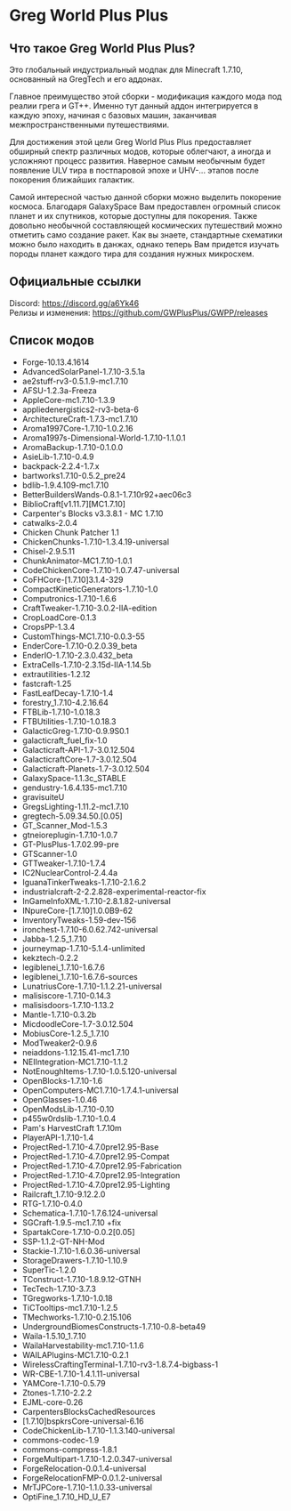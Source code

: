 # Greg World Plus Plus

## Что такое Greg World Plus Plus?

Это глобальный индустриальный модпак для Minecraft 1.7.10, основанный на GregTech и его аддонах.

Главное преимущество этой сборки - модификация каждого мода под реалии грега и GT++. Именно тут данный аддон интегрируется в каждую эпоху, начиная с базовых машин, заканчивая межпространственными путешествиями.

Для достижения этой цели Greg World Plus Plus предоставляет обширный спектр различных модов, которые облегчают, а иногда и усложняют процесс развития. Наверное самым необычным будет появление ULV тира в постпаровой эпохе и UHV-... этапов после покорения ближайших галактик.

Самой интересной частью данной сборки можно выделить покорение космоса. Благодаря GalaxySpace Вам предоставлен огромный список планет и их спутников, которые доступны для покорения. Также довольно необычной составляющей космических путешествий можно отметить само создание ракет. Как вы знаете, стандартные схематики можно было находить в данжах, однако теперь Вам придется изучать породы планет каждого тира для создания нужных микросхем.

## Официальные ссылки

Discord: https://discord.gg/a6Yk46<BR>
Релизы и изменения: https://github.com/GWPlusPlus/GWPP/releases<BR>

## Список модов

- Forge-10.13.4.1614<BR>
- AdvancedSolarPanel-1.7.10-3.5.1a <BR>
- ae2stuff-rv3-0.5.1.9-mc1.7.10<BR>
- AFSU-1.2.3a-Freeza<BR>
- AppleCore-mc1.7.10-1.3.9<BR>
- appliedenergistics2-rv3-beta-6<BR>
- ArchitectureCraft-1.7.3-mc1.7.10<BR>
- Aroma1997Core-1.7.10-1.0.2.16<BR>
- Aroma1997s-Dimensional-World-1.7.10-1.1.0.1<BR>
- AromaBackup-1.7.10-0.1.0.0<BR>
- AsieLib-1.7.10-0.4.9<BR>
- backpack-2.2.4-1.7.x<BR>
- bartworks1.7.10-0.5.2_pre24<BR>
- bdlib-1.9.4.109-mc1.7.10<BR>
- BetterBuildersWands-0.8.1-1.7.10r92+aec06c3<BR>
- BiblioCraft[v1.11.7][MC1.7.10]<BR>
- Carpenter's Blocks v3.3.8.1 - MC 1.7.10<BR>
- catwalks-2.0.4<BR>
- Chicken Chunk Patcher 1.1<BR>
- ChickenChunks-1.7.10-1.3.4.19-universal<BR>
- Chisel-2.9.5.11<BR>
- ChunkAnimator-MC1.7.10-1.0.1<BR>
- CodeChickenCore-1.7.10-1.0.7.47-universal<BR>
- CoFHCore-[1.7.10]3.1.4-329<BR>
- CompactKineticGenerators-1.7.10-1.0<BR>
- Computronics-1.7.10-1.6.6<BR>
- CraftTweaker-1.7.10-3.0.2-IIA-edition<BR>
- CropLoadCore-0.1.3<BR>
- CropsPP-1.3.4<BR>
- CustomThings-MC1.7.10-0.0.3-55<BR>
- EnderCore-1.7.10-0.2.0.39_beta<BR>
- EnderIO-1.7.10-2.3.0.432_beta<BR>
- ExtraCells-1.7.10-2.3.15d-IIA-1.14.5b<BR>
- extrautilities-1.2.12<BR>
- fastcraft-1.25<BR>
- FastLeafDecay-1.7.10-1.4<BR>
- forestry_1.7.10-4.2.16.64<BR>
- FTBLib-1.7.10-1.0.18.3<BR>
- FTBUtilities-1.7.10-1.0.18.3<BR>
- GalacticGreg-1.7.10-0.9.9S0.1<BR>
- galacticraft_fuel_fix-1.0<BR>
- Galacticraft-API-1.7-3.0.12.504<BR>
- GalacticraftCore-1.7-3.0.12.504<BR>
- Galacticraft-Planets-1.7-3.0.12.504<BR>
- GalaxySpace-1.1.3c_STABLE<BR>
- gendustry-1.6.4.135-mc1.7.10<BR>
- gravisuiteU<BR>
- GregsLighting-1.11.2-mc1.7.10<BR>
- gregtech-5.09.34.50.[0.05]<BR>
- GT_Scanner_Mod-1.5.3<BR>
- gtneioreplugin-1.7.10-1.0.7<BR>
- GT-PlusPlus-1.7.02.99-pre<BR>
- GTScanner-1.0<BR>
- GTTweaker-1.7.10-1.7.4<BR>
- IC2NuclearControl-2.4.4a<BR>
- IguanaTinkerTweaks-1.7.10-2.1.6.2<BR>
- industrialcraft-2-2.2.828-experimental-reactor-fix<BR>
- InGameInfoXML-1.7.10-2.8.1.82-universal<BR>
- INpureCore-[1.7.10]1.0.0B9-62<BR>
- InventoryTweaks-1.59-dev-156<BR>
- ironchest-1.7.10-6.0.62.742-universal<BR>
- Jabba-1.2.5_1.7.10<BR>
- journeymap-1.7.10-5.1.4-unlimited<BR>
- kekztech-0.2.2<BR>
- legiblenei_1.7.10-1.6.7.6<BR>
- legiblenei_1.7.10-1.6.7.6-sources<BR>
- LunatriusCore-1.7.10-1.1.2.21-universal<BR>
- malisiscore-1.7.10-0.14.3<BR>
- malisisdoors-1.7.10-1.13.2<BR>
- Mantle-1.7.10-0.3.2b<BR>
- MicdoodleCore-1.7-3.0.12.504<BR>
- MobiusCore-1.2.5_1.7.10<BR>
- ModTweaker2-0.9.6<BR>
- neiaddons-1.12.15.41-mc1.7.10<BR>
- NEIIntegration-MC1.7.10-1.1.2<BR>
- NotEnoughItems-1.7.10-1.0.5.120-universal<BR>
- OpenBlocks-1.7.10-1.6<BR>
- OpenComputers-MC1.7.10-1.7.4.1-universal<BR>
- OpenGlasses-1.0.46<BR>
- OpenModsLib-1.7.10-0.10<BR>
- p455w0rdslib-1.7.10-1.0.4<BR>
- Pam's HarvestCraft 1.7.10m<BR>
- PlayerAPI-1.7.10-1.4<BR>
- ProjectRed-1.7.10-4.7.0pre12.95-Base<BR>
- ProjectRed-1.7.10-4.7.0pre12.95-Compat<BR>
- ProjectRed-1.7.10-4.7.0pre12.95-Fabrication<BR>
- ProjectRed-1.7.10-4.7.0pre12.95-Integration<BR>
- ProjectRed-1.7.10-4.7.0pre12.95-Lighting<BR>
- Railcraft_1.7.10-9.12.2.0<BR>
- RTG-1.7.10-0.4.0<BR>
- Schematica-1.7.10-1.7.6.124-universal<BR>
- SGCraft-1.9.5-mc1.7.10 +fix<BR>
- SpartakCore-1.7.10-0.0.2[0.05]<BR>
- SSP-1.1.2-GT-NH-Mod<BR>
- Stackie-1.7.10-1.6.0.36-universal<BR>
- StorageDrawers-1.7.10-1.10.9<BR>
- SuperTic-1.2.0<BR>
- TConstruct-1.7.10-1.8.9.12-GTNH<BR>
- TecTech-1.7.10-3.7.3<BR>
- TGregworks-1.7.10-1.0.18<BR>
- TiCTooltips-mc1.7.10-1.2.5<BR>
- TMechworks-1.7.10-0.2.15.106<BR>
- UndergroundBiomesConstructs-1.7.10-0.8-beta49<BR>
- Waila-1.5.10_1.7.10<BR>
- WailaHarvestability-mc1.7.10-1.1.6<BR>
- WAILAPlugins-MC1.7.10-0.2.1<BR>
- WirelessCraftingTerminal-1.7.10-rv3-1.8.7.4-bigbass-1<BR>
- WR-CBE-1.7.10-1.4.1.11-universal<BR>
- YAMCore-1.7.10-0.5.79<BR>
- Ztones-1.7.10-2.2.2<BR>
- EJML-core-0.26<BR>
- CarpentersBlocksCachedResources<BR>
- [1.7.10]bspkrsCore-universal-6.16<BR>
- CodeChickenLib-1.7.10-1.1.3.140-universal<BR>
- commons-codec-1.9<BR>
- commons-compress-1.8.1<BR>
- ForgeMultipart-1.7.10-1.2.0.347-universal<BR>
- ForgeRelocation-0.0.1.4-universal<BR>
- ForgeRelocationFMP-0.0.1.2-universal<BR>
- MrTJPCore-1.7.10-1.1.0.33-universal<BR>
- OptiFine_1.7.10_HD_U_E7<BR>
